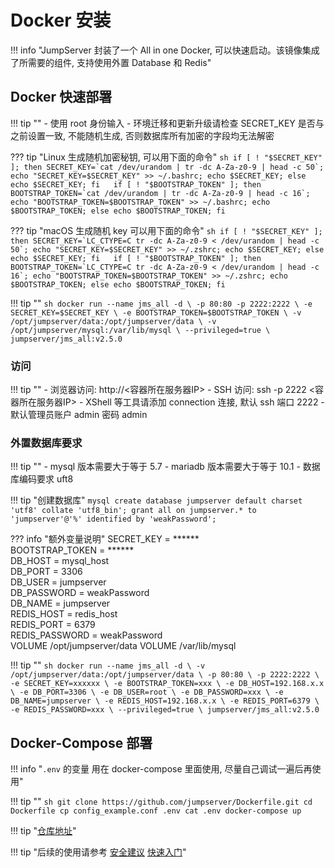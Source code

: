 # Docker 安装

!!! info "JumpServer 封装了一个 All in one Docker, 可以快速启动。该镜像集成了所需要的组件, 支持使用外置 Database 和 Redis"

## Docker 快速部署

!!! tip ""
    - 使用 root 身份输入
    - 环境迁移和更新升级请检查 SECRET_KEY 是否与之前设置一致, 不能随机生成, 否则数据库所有加密的字段均无法解密

??? tip "Linux 生成随机加密秘钥, 可以用下面的命令"
    ```sh
    if [ ! "$SECRET_KEY" ]; then
      SECRET_KEY=`cat /dev/urandom | tr -dc A-Za-z0-9 | head -c 50`;
      echo "SECRET_KEY=$SECRET_KEY" >> ~/.bashrc;
      echo $SECRET_KEY;
    else
      echo $SECRET_KEY;
    fi  
    if [ ! "$BOOTSTRAP_TOKEN" ]; then
      BOOTSTRAP_TOKEN=`cat /dev/urandom | tr -dc A-Za-z0-9 | head -c 16`;
      echo "BOOTSTRAP_TOKEN=$BOOTSTRAP_TOKEN" >> ~/.bashrc;
      echo $BOOTSTRAP_TOKEN;
    else
      echo $BOOTSTRAP_TOKEN;
    fi
    ```

??? tip "macOS 生成随机 key 可以用下面的命令"
    ```sh
    if [ ! "$SECRET_KEY" ]; then
      SECRET_KEY=`LC_CTYPE=C tr -dc A-Za-z0-9 < /dev/urandom | head -c 50`;
      echo "SECRET_KEY=$SECRET_KEY" >> ~/.zshrc;
      echo $SECRET_KEY;
    else
      echo $SECRET_KEY;
    fi  
    if [ ! "$BOOTSTRAP_TOKEN" ]; then
      BOOTSTRAP_TOKEN=`LC_CTYPE=C tr -dc A-Za-z0-9 < /dev/urandom | head -c 16`;
      echo "BOOTSTRAP_TOKEN=$BOOTSTRAP_TOKEN" >> ~/.zshrc;
      echo $BOOTSTRAP_TOKEN;
    else
      echo $BOOTSTRAP_TOKEN;
    fi
    ```

!!! tip ""
    ```sh
    docker run --name jms_all -d \
      -p 80:80 -p 2222:2222 \
      -e SECRET_KEY=$SECRET_KEY \
      -e BOOTSTRAP_TOKEN=$BOOTSTRAP_TOKEN \
      -v /opt/jumpserver/data:/opt/jumpserver/data \
      -v /opt/jumpserver/mysql:/var/lib/mysql \
      --privileged=true \
      jumpserver/jms_all:v2.5.0
    ```

### 访问

!!! tip ""
    - 浏览器访问: http://<容器所在服务器IP>
    - SSH 访问: ssh -p 2222 <容器所在服务器IP>
    - XShell 等工具请添加 connection 连接, 默认 ssh 端口 2222
    - 默认管理员账户 admin 密码 admin

### 外置数据库要求

!!! tip ""
    - mysql 版本需要大于等于 5.7
    - mariadb 版本需要大于等于 10.1
    - 数据库编码要求 uft8

!!! tip "创建数据库"
    ```mysql
    create database jumpserver default charset 'utf8' collate 'utf8_bin';
    grant all on jumpserver.* to 'jumpserver'@'%' identified by 'weakPassword';
    ```


??? info "额外变量说明"
    SECRET_KEY = ******  
    BOOTSTRAP_TOKEN = ******  
    DB_HOST = mysql_host  
    DB_PORT = 3306  
    DB_USER = jumpserver  
    DB_PASSWORD = weakPassword  
    DB_NAME = jumpserver  
    REDIS_HOST = redis_host  
    REDIS_PORT = 6379  
    REDIS_PASSWORD = weakPassword  
    VOLUME /opt/jumpserver/data
    VOLUME /var/lib/mysql


!!! tip ""
    ```sh
    docker run --name jms_all -d \
      -v /opt/jumpserver/data:/opt/jumpserver/data \
      -p 80:80 \
      -p 2222:2222 \
      -e SECRET_KEY=xxxxxx \
      -e BOOTSTRAP_TOKEN=xxx \
      -e DB_HOST=192.168.x.x \
      -e DB_PORT=3306 \
      -e DB_USER=root \
      -e DB_PASSWORD=xxx \
      -e DB_NAME=jumpserver \
      -e REDIS_HOST=192.168.x.x \
      -e REDIS_PORT=6379 \
      -e REDIS_PASSWORD=xxx \
      --privileged=true \
      jumpserver/jms_all:v2.5.0
    ```

## Docker-Compose 部署

!!! info "`.env` 的变量 用在 docker-compose 里面使用, 尽量自己调试一遍后再使用"

!!! tip ""
    ```sh
    git clone https://github.com/jumpserver/Dockerfile.git
    cd Dockerfile
    cp config_example.conf .env
    cat .env
    docker-compose up
    ```

!!! tip "[仓库地址](https://github.com/jumpserver/Dockerfile)"

!!! tip "后续的使用请参考 [安全建议](install_security.md) [快速入门](../../admin-guide/quick_start/)"

